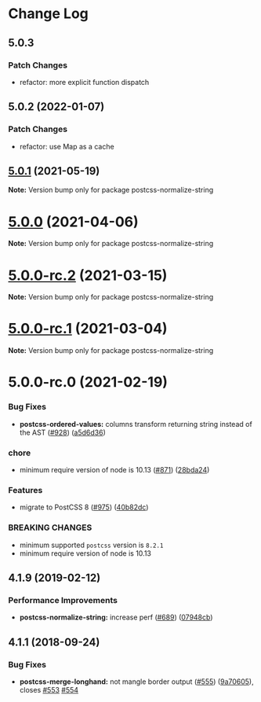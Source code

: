 # Change Log

## 5.0.3

### Patch Changes

- refactor: more explicit function dispatch

## 5.0.2 (2022-01-07)

### Patch Changes

- refactor: use Map as a cache

## [5.0.1](https://github.com/cssnano/cssnano/compare/postcss-normalize-string@5.0.0...postcss-normalize-string@5.0.1) (2021-05-19)

**Note:** Version bump only for package postcss-normalize-string

# [5.0.0](https://github.com/cssnano/cssnano/compare/postcss-normalize-string@5.0.0-rc.2...postcss-normalize-string@5.0.0) (2021-04-06)

**Note:** Version bump only for package postcss-normalize-string

# [5.0.0-rc.2](https://github.com/cssnano/cssnano/compare/postcss-normalize-string@5.0.0-rc.1...postcss-normalize-string@5.0.0-rc.2) (2021-03-15)

**Note:** Version bump only for package postcss-normalize-string

# [5.0.0-rc.1](https://github.com/cssnano/cssnano/compare/postcss-normalize-string@5.0.0-rc.0...postcss-normalize-string@5.0.0-rc.1) (2021-03-04)

**Note:** Version bump only for package postcss-normalize-string

# 5.0.0-rc.0 (2021-02-19)

### Bug Fixes

- **postcss-ordered-values:** columns transform returning string instead of the AST ([#928](https://github.com/cssnano/cssnano/issues/928)) ([a5d6d36](https://github.com/cssnano/cssnano/commit/a5d6d364e0815ecb198a95de301f3554ccce4f78))

### chore

- minimum require version of node is 10.13 ([#871](https://github.com/cssnano/cssnano/issues/871)) ([28bda24](https://github.com/cssnano/cssnano/commit/28bda243e32ce3ba89b3c358a5f78727b3732f11))

### Features

- migrate to PostCSS 8 ([#975](https://github.com/cssnano/cssnano/issues/975)) ([40b82dc](https://github.com/cssnano/cssnano/commit/40b82dca7f53ac02cd4fe62846dec79b898ccb49))

### BREAKING CHANGES

- minimum supported `postcss` version is `8.2.1`
- minimum require version of node is 10.13

## 4.1.9 (2019-02-12)

### Performance Improvements

- **postcss-normalize-string:** increase perf ([#689](https://github.com/cssnano/cssnano/issues/689)) ([07948cb](https://github.com/cssnano/cssnano/commit/07948cb3ff433825682c499516640abeeec7383a))

## 4.1.1 (2018-09-24)

### Bug Fixes

- **postcss-merge-longhand:** not mangle border output ([#555](https://github.com/cssnano/cssnano/issues/555)) ([9a70605](https://github.com/cssnano/cssnano/commit/9a706050b621e7795a9bf74eb7110b5c81804ffe)), closes [#553](https://github.com/cssnano/cssnano/issues/553) [#554](https://github.com/cssnano/cssnano/issues/554)
